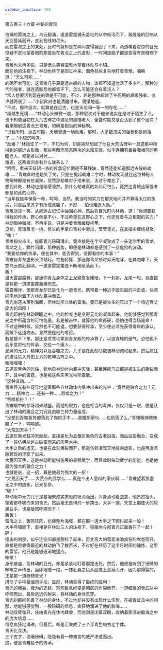 ```yaml
---
sidebar_position: 490
---
```

 第五百三十六章 神秘的青雉


浩瀚的雷海之上，乌云翻涌，道道雷霆铺天盖地的从中倾泻而下，轰隆隆的巨响从天空蔓延而开，直到视线的尽头。  
而在雷海之上的某处，此时气氛却是在瞬间变得凝固了下来，两道噙着震惊的目光惊疑不定地望着眼前那盘坐在青龙之上的虚影，一时间连脑子都是变得有些糨糊下来。  
青雉也未再多说，只是低头笑容温雅地望着林动与小貂。  
而在他的注视下，林动也终于是回过神来，面色有些复杂地盯着青雉，喃喃道：“怎么可能……”  
的确不太可能，这青雉几乎算是远古般的人物，谁都不知道他活了多少年，那种时代的强者，就连遗骸恐怕都留不下，怎么可能还会有着活人？  
“常人想要活到现在的确是不可能，不过，若是那种超越了生死境的超级强者，或许就两说了……”小貂此刻也是清醒过来，缓缓地道。  
“不过，那种层次，就算是在远古，也是天地间一等一的存在……”  
“超越生死境……”林动心头微微一震，那种层次对于他来说实在是过于陌生了点，也不知道当初在大荒古碑之中遇见的黑瞳老人，全盛时期又是否达到了这个层次？  
看来眼前这青龙王青雉，的确是相当的神秘啊。  
“记我所知，远古时期，天地曾遭一场劫难，那时，大多数顶尖的强者都是陨落了……”小貂沉吟道。  
“劫难？”林动怔了一下，不知为何，却是突然想起了他在大荒古碑中一具遗骸中所得到的屠远古影像，那些黑暗而邪恶阴冷的未知东西，似乎连拥有着吞噬祖符的黑瞳老人，都是难以对付……  
难道，这两者间会有什么联系么？  
“呵呵，看来天妖貂一族的传承记忆倒是不算残缺，竟然还能知道那远古般的劫难……”青雉此时也是笑了笑，只是在提起劫难二字时，林动发现就连这位神秘人物眼神都是有些凝聚，显然那劫难对于他来说，太过于难忘了。  
想到此处，林动也是暗感凛然，那什么劫难真的如此可怕么，竟然连青雉这等强者都是如此的心悸。  
“当年我侥幸保得一命，呵呵，当然，我当时的实力在那天地间并不算得太过的拔尖，只是后来方才有所成就罢了，不然……怕也难逃大劫。”  
青雉淡淡一笑，从那远古记忆中抽回心神，然后将目光盯向林动，道：“你想要获得我的传承，野心倒是不小，不过希望在这野心之下，你还有着与之相配的实力。”  
林动眼神微凝，不再多说，只是冲着青雉缓缓抱拳。  
见状，青雉眉毛一挑，修长的手掌自青衫中滑出，莹莹青光，在其指尖缠绕凝聚。  
“嗤！”  
青雉指尖点出，旋即青光磅礴涌出，竟直接是在半空凝聚成了一头迷你型的青龙，青龙之上，鳞片闪耀，那种威势，即便是林动都是感到了一丝危险的波动。  
“我要给你的传承，便在其中，能否得到，便得看你的本事！”  
青雉自青龙虚影头顶站起，袖袍轻挥，那迷你青龙顿时仰天咆哮，在其咆哮下，天空乌云疯狂翻涌，一道道雷霆接连不断地砸落而下。  
轰！  
漫天雷霆席卷，那迷你青龙身体之上龙鳞愈发耀眼，下一刹那，龙尾一甩，竟直接是将那一道道雷霆轰爆而去。  
雷霆爆炸，但那青龙却已是化为一道青光，携带着一种近乎毁灭般的冲击波，快若闪电地对着下方林动暴冲而去。  
青光尚还未落到海面，但林动所立处的雷海，竟已是被生生的压出了一个将近百丈庞大的凹陷！  
青光印射在林动眼瞳之中，他的脸庞也是变得无比的凝重起来，他能够感觉到那青光之中所蕴含的可怕能量，若是被击中，就算他的命再硬，恐怕也得当场毙命！  
不过这种时候，显然也不可能退，想要获得传承，至少便必须先获得青雉的承认，而眼下这道攻击，显然便是他的考验。  
若是接不下来，那还是乖乖地拿那青龙殿的传承算了，以这青雉的傲气，恐怕也不会乐意将他的传承，交给一个庸人……  
澎湃的元力，精神力以及吞噬之力，几乎是在此刻尽数被林动调动起来，然后疯狂的灌注进入丹田上方的乾坤古阵之中。  
嗤嗤嗤嗤！  
五道灰黑色的光柱，猛地自林动体内暴冲天际，甚至连那乌云都是被生生的撕裂而开，其中的雷霆，也是被这些灰黑光柱所震散。  
“这种波动……”  
青雉目光有些讶异地望着那些自林动体内暴冲出来的光柱：“竟然是融合之力？元力……精神力……还有一种……吞噬之力？”  
“吞噬祖符？！”  
青雉眼中的惊讶越来越盛，而他的眼力，也是相当的毒辣，仅仅只是一眼，便是认出了林动的融合之力究竟由哪三种力量组成。  
“没想到吞噬祖符都落到了你的手中……黑瞳那家伙……也陨落了么。”青雉眼神微微黯了一下，喃喃道。  
“大荒囚天手！”  
五道灰黑光柱冲天而起，直接是化为五根灰黑色的古老巨指，而后巨指融合，变成了一只仿佛从远古破空而来的灰黑大手。  
大手之后的虚无，也是在此刻爆裂而开，那道仿若凌驾天地般的虚影，也是再度若隐若现的浮现了出来。  
大荒囚天手，这是林动所能够施展的最强武学，而且此时催动武学的能量，也是他最为强大的融合之力！  
也就是说，这一招，算是他最为强大的一招！  
“大荒囚天手……大荒帝的武学么……真是个出人意料的家伙啊……”青雉望着那虚无之中的虚影，目光复杂。  
“破！”  
林动眼中元力几乎是要凝聚成实质般的喷涌而出，浑身涌动着战意，他昂然抬头，望着那呼啸而来的青光，然后毫无畏惧的一步跨出，大手一握，天空上那庞大的灰黑巨手，也是陡然呼啸而下！  
轰轰！  
雷海之上，轰鸣阵阵，仿佛整片海域，都在那一道大手之下颤抖起来一般！  
大手呼啸而下，直接是在林动三人的注视下，狠狠地与那青光正面轰在了一起！  
砰！  
撞击的刹那，似乎连空间都是颤抖了起来，百丈高大的雷浆涛浪疯狂的席卷而开，直接是将靠得最近的林动拍飞了数百米，不过好在经历了这半月时间的锤炼，这里的雷浆，他已是能够逐渐地适应。  
咔嚓！  
身形暴退，但林动的目光，却是紧紧地盯着那撞击处，然后，他便是听到了细微的咔嚓之声传出，当即眼瞳一缩，一抹狂喜之色从脸庞上蔓延而开，因为那爆裂的，正是那一道磅礴青光！  
拼尽了手中最强的手段，显然，林动获得了最终的胜利！  
青光的爆裂，极为的迅猛，短短数息间便是彻底的炸裂而开，一道细微的青虹从中呼啸而出，最后远远的射来，将林动的身体贯穿。  
青光刹那间包裹了林动的身体，不过他却并没有出现什么伤势，在被青虹击中的刹那，他能够感觉到，一股磅礴的信息，疯狂地涌进了他的脑海……  
林动双臂张开，任由青光在体内肆虐，而他则是闭着双眼，收纳着那涌进脑海之中的庞大信息……  
信息疯狂地涌进，但最后，却是汇聚成了三个深青色的古老字体。  
青天化龙决。  
三个古字，浩瀚磅礴，隐隐有着一种难言的威严渗透而出。  
这，便是青雉给予的传承。  
  
  
